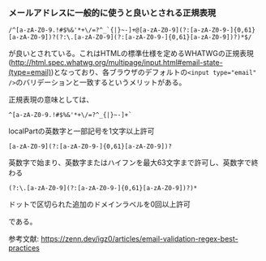 ### メールアドレスに一般的に使うと良いとされる正規表現

```
/^[a-zA-Z0-9.!#$%&'*+\/=?^_`{|}~-]+@[a-zA-Z0-9](?:[a-zA-Z0-9-]{0,61}[a-zA-Z0-9])?(?:\.[a-zA-Z0-9](?:[a-zA-Z0-9-]{0,61}[a-zA-Z0-9])?)*$/
```

が良いとされている。これはHTMLの標準仕様を定めるWHATWGの正規表現(http://html.spec.whatwg.org/multipage/input.html#email-state-(type=email))となっており、各ブラウザのデフォルトの`<input type="email" />`のバリデーションと一致するというメリットがある。

正規表現の意味としては、

```
^[a-zA-Z0-9.!#$%&'*+\/=?^_{|}~-]+`
```

localPartの英数字と一部記号を1文字以上許可

```
[a-zA-Z0-9](?:[a-zA-Z0-9-]{0,61}[a-zA-Z0-9])?
```

英数字で始まり、英数字またはハイフンを最大63文字まで許可し、英数字で終わる

```
(?:\.[a-zA-Z0-9](?:[a-zA-Z0-9-]{0,61}[a-zA-Z0-9])?)*
```

ドットで区切られた追加のドメインラベルを0回以上許可

である。

参考文献: https://zenn.dev/igz0/articles/email-validation-regex-best-practices
